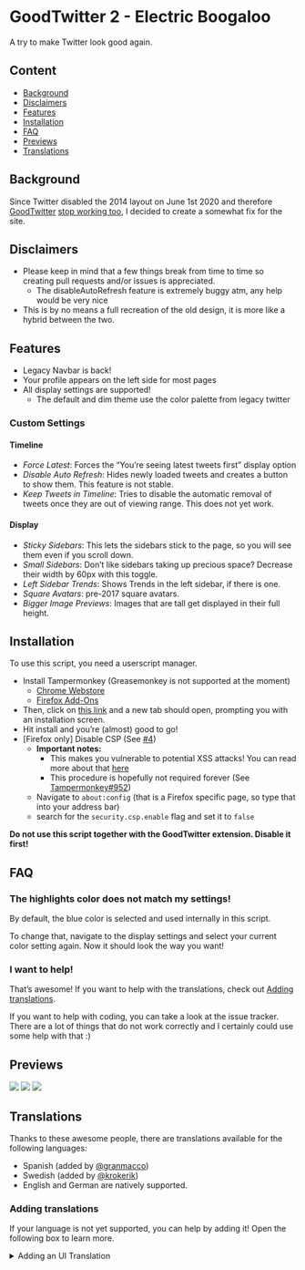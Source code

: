 # GoodTwitter 2 - Electric Boogaloo

A try to make Twitter look good again.

## Content
- [Background](#background)
- [Disclaimers](#disclaimers)
- [Features](#features)
- [Installation](#installation)
- [FAQ](#faq)
- [Previews](#previews)
- [Translations](#translations)


## Background
Since Twitter disabled the 2014 layout on June 1st 2020 and therefore [GoodTwitter](https://github.com/ZusorCode/GoodTwitter) [stop working too](https://twitter.com/ZusorOW/status/1258885451055800320), I decided to create a somewhat fix for the site.

## Disclaimers
- Please keep in mind that a few things break from time to time so creating pull requests and/or issues is appreciated.
  - The disableAutoRefresh feature is extremely buggy atm, any help would be very nice
- This is by no means a full recreation of the old design, it is more like a hybrid between the two.

## Features
- Legacy Navbar is back!
- Your profile appears on the left side for most pages
- All display settings are supported!
  - The default and dim theme use the color palette from legacy twitter

### Custom Settings
#### Timeline
- *Force Latest*: Forces the “You’re seeing latest tweets first” display option
- *Disable Auto Refresh*: Hides newly loaded tweets and creates a button to show them. This feature is not stable.
- *Keep Tweets in Timeline*: Tries to disable the automatic removal of tweets once they are out of viewing range. This does not yet work.
#### Display
- *Sticky Sidebars*: This lets the sidebars stick to the page, so you will see them even if you scroll down.
- *Small Sidebars*: Don’t like sidebars taking up precious space? Decrease their width by 60px with this toggle.
- *Left Sidebar Trends*: Shows Trends in the left sidebar, if there is one.
- *Square Avatars*: pre-2017 square avatars.
- *Bigger Image Previews*: Images that are tall get displayed in their full height.

## Installation
To use this script, you need a userscript manager.

- Install Tampermonkey (Greasemonkey is not supported at the moment)
  - [Chrome Webstore](https://chrome.google.com/webstore/detail/tampermonkey/dhdgffkkebhmkfjojejmpbldmpobfkfo)
  - [Firefox Add-Ons](https://addons.mozilla.org/de/firefox/addon/tampermonkey/)
- Then, click on [this link](https://github.com/Bl4Cc4t/GoodTwitter2/raw/master/twitter.gt2eb.user.js) and a new tab should open, prompting you with an installation screen.
- Hit install and you’re (almost) good to go!
- [Firefox only] Disable CSP (See [#4](https://github.com/Bl4Cc4t/GoodTwitter2/issues/4))
  - **Important notes:**
    - This makes you vulnerable to potential XSS attacks! You can read more about that [here](https://developer.mozilla.org/en-US/docs/Web/HTTP/CSP)
    - This procedure is hopefully not required forever (See [Tampermonkey#952](https://github.com/Tampermonkey/tampermonkey/issues/952))
  - Navigate to `about:config` (that is a Firefox specific page, so type that into your address bar)
  - search for the `security.csp.enable` flag and set it to `false`

**Do not use this script together with the GoodTwitter extension. Disable it first!**

## FAQ
### The highlights color does not match my settings!
By default, the blue color is selected and used internally in this script.

To change that, navigate to the display settings and select your current color setting again.
Now it should look the way you want!

### I want to help!
That’s awesome! If you want to help with the translations, check out [Adding translations](#adding-translations).

If you want to help with coding, you can take a look at the issue tracker. There are a lot of things that do not work correctly and I certainly could use some help with that :)

## Previews
![](https://i.imgur.com/3xY7IIpr.png)
![](https://i.imgur.com/gxg8CUEr.png)
![](https://i.imgur.com/Z7rzilXr.png)

## Translations
Thanks to these awesome people, there are translations available for the following languages:
- Spanish (added by [@granmacco](https://github.com/granmacco))
- Swedish (added by [@krokerik](https://github.com/krokerik))
- English and German are natively supported.

### Adding translations
If your language is not yet supported, you can help by adding it!
Open the following box to learn more.

<details>
  <summary>Adding an UI Translation</summary>

  1. Switch to the dev branch.
  1. Go to the i18n folder.
  1. If a translation does not yet exist for your language:
    1. Fork the repo
    1. Duplicate the `en.json` file and change the file name accordingly (i.e. `ja.json` or `nl.json`).
      1. You can get the language id by pressing <kbd>Ctrl</kbd> + <kbd>U</kbd> on the twitter page and looking at the second line:
        ![](https://i.imgur.com/AarcTav.png)
    1. Then, translate all strings and create a pull request.
    1. You can also of course search for potential spelling mistakes or the likes and correct them for existing translations!

  No idea how git works and too proud to learn it? You can also create an new issue with your translation.

  Be sure to wrap the contents in backticks, like this:
  ````
  ```content```
  ````
</details>
